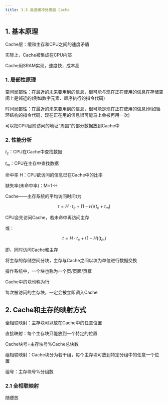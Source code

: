 ```yaml
---
title: 3.5 高速缓冲处理器 Cache
---
```


## 1. 基本原理

Cache层：缓和主存和CPU之间的速度矛盾

实际上，Cache被集成在CPU内部

Cache用SRAM实现，速度快，成本高
### 1. 局部性原理



空间局部性：在最近的未来要用到的信息，很可能与现在正在使用的信息在存储空间上是邻近的(例如数字元素、顺序执行的指令代码)

时间局部性：在最近的未来要用到的信息，很可能是现在正在使用的信息(例如循环结构的指令代码，现在正在用的信息很可能马上会被再用一次)

可以把CPU目前访问的地址“周围”的部分数据放到Cache中

### 2. 性能分析
$t_c$：CPU在Cache中查找数据

$t_m$：CPU在主存中查找数据

命中率 H：CPU欲访问的信息已在Cache中的比率

缺失率(未命中率)：M=1-H

Cache——主存系统的平均访问时间t为

$$t=H·t_c+(1-H)(t_c+t_m)$$

CPU会先访问Cache，若未命中再访问主存

或：

$$t=H·t_c+(1-H)(t_m)$$

即，同时访问Cache和主存


将主存的存储空间分块，主存与Cache之间以块为单位进行数据交换

操作系统中，一个块也称为一个页/页面/页框

Cache中的块也称为行

每次被访问的主存块，一定会被立即调入Cache

## 2. Cache和主存的映射方式

全相联映射：主存块可以放在Cache中的任意位置

直接映射：每个主存块只能放到一个特定的位置

Cache块号=主存块号%Cache总块数

组相联映射：Cache块分为若干组，每个主存块可放到特定分组中的任意一个位置

组号：主存块号%分组数

###  2.1 全相联映射

随便放































































